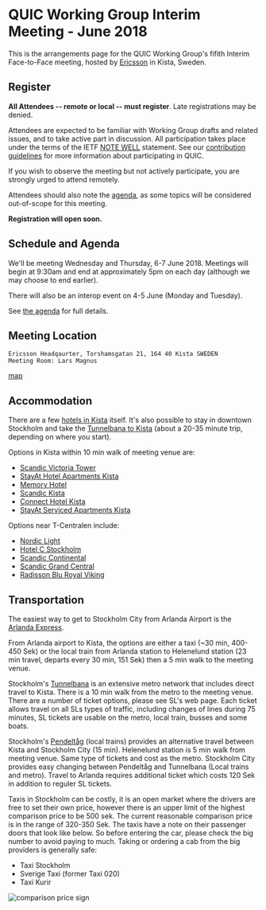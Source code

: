 # QUIC Working Group Interim Meeting - June 2018

This is the arrangements page for the QUIC Working Group's fifith Interim Face-to-Face meeting,
hosted by [Ericsson](https://www.ericsson.com/en) in Kista, Sweden.


## Register

**All Attendees -- remote or local -- must register**. Late registrations may be denied.

Attendees are expected to be familiar with Working Group drafts and related issues, and to take active part in discussion. All participation takes place under the terms of the IETF [NOTE WELL](https://www.ietf.org/about/note-well.html) statement. See our [contribution guidelines](https://github.com/quicwg/base-drafts/blob/master/CONTRIBUTING.md) for more information about participating in QUIC.

If you wish to observe the meeting but not actively participate, you are strongly urged to attend remotely.

Attendees should also note the [agenda](agenda.md), as some topics will be considered out-of-scope for this meeting.

**Registration will open soon.**


## Schedule and Agenda

We'll be meeting Wednesday and Thursday, 6-7 June 2018. Meetings will begin at 9:30am and end at
approximately 5pm on each day (although we may choose to end earlier).

There will also be an interop event on 4-5 June (Monday and Tuesday).

See [the agenda](agenda.md) for full details.


## Meeting Location

    Ericsson Headqaurter, Torshamsgatan 21, 164 40 Kista SWEDEN
    Meeting Room: Lars Magnus

[map](https://www.google.se/maps/place/Ericsson/@59.405345,17.9536679,17z/data=!4m13!1m7!3m6!1s0x465f9e92536f9ef1:0x45325a56dafa037f!2sTorshamnsgatan+21,+164+40+Kista!3b1!8m2!3d59.405345!4d17.9558566!3m4!1s0x465f9e9249dd5ceb:0xa7d1663324159939!8m2!3d59.404607!4d17.9555976)

## Accommodation


There are a few [hotels in Kista](https://www.google.com/maps/search/hotels/@59.4030287,17.9392915,16z/data=!4m5!2m4!5m3!5m2!1s2018-06-03!2i4?hl=en) itself. It's also possible to stay in downtown Stockholm and take the [Tunnelbana to Kista](https://sl.se/en/#/Travel/SearchTravelById/T-Centralen%20(Stockholm)/Kista%20(Stockholm)/9001/9302/2018-03-08%252009_00/arrive/en/null/null/2,8,1,4,96,/null/null/null/null/null/false/null/1/0/null/false) (about a 20-35 minute trip, depending on where you start).

Options in Kista within 10 min walk of meeting venue are:

* [Scandic Victoria Tower](https://www.scandichotels.com/hotels/sweden/stockholm/scandic-victoria-tower?_ga=2.236009665.1157831380.1517997488-1771547511.1517997488)
* [StayAt Hotel Apartments Kista](https://stayat.se/en/)
* [Memory Hotel](http://www.memoryhotel.se/?AreaID=2)
* [Scandic Kista](https://www.scandichotels.com/hotels/sweden/stockholm/scandic-kista?_ga=2.195262060.1157831380.1517997488-1771547511.1517997488)
* [Connect Hotel Kista](http://connecthotels.se/en/kista/)
* [StayAt Serviced Apartments Kista](https://stayat.se/en/accommodation/stockholm/kista-serviced-apartments/)


Options near T-Centralen include:

* [Nordic Light](https://nordiclighthotel.se)
* [Hotel C Stockholm](https://hotelcstockholm.se/)
* [Scandic Continental](https://www.scandichotels.com/continental)
* [Scandic Grand Central](https://www.scandichotels.com/grandcentral)
* [Radisson Blu Royal Viking](https://www.radissonblu.com/en/waterfronthotel-stockholm)


## Transportation

The easiest way to get to Stockholm City from Arlanda Airport is the [Arlanda Express](https://www.arlandaexpress.com). 

From Arlanda airport to Kista, the options are either a taxi (~30 min, 400-450 Sek) or the local train from Arlanda station to Helenelund station (23 min travel, departs every 30 min, 151 Sek) then a 5 min walk to the meeting venue.   

Stockholm's [Tunnelbana](https://sl.se/en/) is an extensive metro network that includes direct travel to Kista. There is a 10 min walk from the metro to the meeting venue. There are a number of ticket options, please see SL's web page. Each ticket allows travel on all SLs types of traffic, including changes of lines during 75 minutes, SL tickets are usable on the metro, local train, busses and some boats. 

Stockholm's [Pendeltåg](https://sl.se/en/) (local trains) provides an alternative travel between Kista and Stockholm City (15 min). Helenelund station is 5 min walk from meeting venue. Same type of tickets and cost as the metro. Stockholm City provides easy changing between Pendeltåg and Tunnelbana (Local trains and metro). Travel to Arlanda requires additional ticket which costs 120 Sek in addition to reguler SL tickets.  

Taxis in Stockholm can be costly, it is an open market where the drivers are free to set their own price, however there is an upper limit of the highest comparison price to be 500 sek. The current reasonable comparison price is in the range of 320-350 Sek. The taxis have a note on their passenger doors that look like below. So before entering the car, please check the big number to avoid paying to much. Taking or ordering a cab from the big providers is generally safe:

* Taxi Stockholm
* Sverige Taxi (former Taxi 020)
* Taxi Kurir

![comparison price sign](http://www.taxiengelholm.se/taxiagh/images/taxor_maj_2017_26.jpg)
